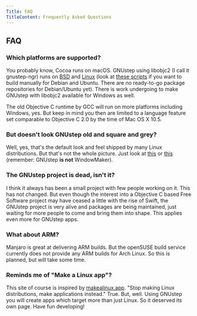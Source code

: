 ```yaml
---
Title: FAQ
TitleContent: Frequently Asked Questions
---
```


## FAQ

### Which platforms are supported?

You probably know, Cocoa runs on macOS. GNUstep using libobjc2 (I call it gnustep-ngr) runs on [BSD](http://wiki.gnustep.org/index.php/Platform:BSD) and [Linux](http://wiki.gnustep.org/index.php/Platform:Linux) (look at [these scripts](https://github.com/plaurent/gnustep-build) if you want to build manually for Debian and Ubuntu. There are no ready-to-go package repositories for Debian/Ubuntu yet). There is work undergoing to make GNUstep with libobjc2 available for Windows as well.

The old Objective C runtime by GCC will run on more platforms including Windows, yes. But keep in mind you then are limited to a language feature set comparable to Objective C 2.0 by the time of Mac OS X 10.5.


### But doesn't look GNUstep old and square and grey?

Well, yes, that's the default look and feel shipped by many Linux distributions. But that's not the whole picture. Just look at [this](https://github.com/BertrandDekoninck/rik.theme/blob/master/newscreen.png) or [this](/dei) (remember: GNUstep **is not** WindowMaker).


### The GNUstep project is dead, isn't it?

I think it always has been a small project with few people working on it. This has not changed. But even though the interest into a Objective C based Free Software project may have ceased a little with the rise of Swift, the GNUstep project is very alive and packages are being maintained, just waiting for more people to come and bring them into shape. This applies even more for GNUstep apps.


### What about ARM?

Manjaro is great at delivering ARM builds. But the openSUSE build service currently does not provide any ARM builds for Arch Linux. So this is planned, but will take some time.


### Reminds me of "Make a Linux app"?

This site of course is inspired by [makealinux.app](https://makealinux.app/). "Stop making Linux distributions, make applications instead." True. But, well. Using GNUstep you will create apps which target more than just Linux. So it deserved its own page. Have fun developing!
